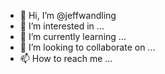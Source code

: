 - 👋 Hi, I’m @jeffwandling
- 👀 I’m interested in ...
- 🌱 I’m currently learning ...
- 💞️ I’m looking to collaborate on ...
- 📫 How to reach me ...

<!---
jeffwandling/jeffwandling is a ✨ special ✨ repository because its `README.md` (this file) appears on your GitHub profile.
You can click the Preview link to take a look at your changes.
--->
